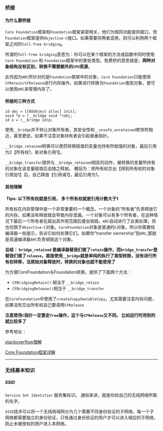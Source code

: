 ### 桥接

#### 为什么要桥接

​	`Core Foundation`框架和`Foundation`框架紧密相关，他们为相同功能提供接口，但`Foundation`框架提供`Objective-C`接口。如果需要将两者混用，则可以利用两个框架之间的`toll-free bridging`。

​	 所谓的`Toll-free bridging`意思为：你可以在某个框架的方法或函数中同时使用`Core Foundation` 和 `Foundation`框架中的某些类型。免费桥的意思就是，__两种对象结构没有区别，转换不需要额外的`CPU`资源__。

​	此外因为`ARC`所针对的是`Foundation`框架中的对象，`Core Foundation`只能使用`CFRetain/CFRelease`进行内存操作。如果进行转换为`Foundation`类型对象，便可以使用`ARC`来管理内存了。

#### 桥接的三种方式

```
id obj = [[NSObject alloc] init];
void *p = (__bridge void *)obj;
id o = (__bridge id)p;
```

使用`__bridge`并不转让对象所有者，其安全性和`__unsafe_unretained`修饰符相近，甚至更低，如果不注意对象持有者会引起悬垂指针。

`__bridge_retained`转换可以使药转换赋值的变量也持有所赋值的对象，最后引用为2【所有权1，新对象引用1】。

`__bridge_transfer`提供与`__bridge_retained`相反的动作，被转换的变量所持有的对象在该变量赋值后会随之释放。  概括为：把所有权交出【得到所有权的对象引用加1】后，自己释放【引用减1】，最后引用为1。

#### 其他理解

​	__Tips: 以下所有权就是引用， 多个所有权就是引用计数大于1__

​	所有权在内存管理中是一个非常重要的一个概念。一个对象的“所有者”负责释放它的内存。如果没有释放就会导致内存泄漏。一个对象可以有多个所有者，在这种情况下最后一个所有者在超出其作用范围后便会销毁。`ARC`自动进行了此类处理，但也仅限于`Objective-C`对象。`CoreFoundation`对象是普通的`C`对象，所以你需要给编译器一些提示，告诉它如何处理它们。如果你"transfer ownership"到`ARC`,那就是高速编译器`ARC`负责销毁这个对象。

__总结： `bridge_retained` 是编译器替我们做了`retain`操作，而`bridge_transfer`是替我们做了`release`，直接使用`__bridge`就是单纯的执行了类型转换，没有进行所有权转移，当原始对象释放时，转换的对象也就不能使用了__

为方便CoreFoundation与Foundation转换，提供了下面两个方法：

- `CFBridgingRetain()` 相当于 `__bridge_retain`
- `CFBridgingRelease()`相当于 `__bridge_transfer`



在`CoreFoundation`中使用了`create`/`copy`/`mutableCopy`，尤其需要注意内存问题，如果没有交出所有权自己要调用`CFRelease`

__注意使用`C`指针一定要走`free`操作，这个与`CFRelease`又不同。   比如运行时用到的就比较多了__

参考地址：

 [stackoverflow理解](https://stackoverflow.com/questions/9859639/ios-bridge-vs-bridge-transfer/9859683)

[Core Foundation框架详解](http://www.jianshu.com/p/5c98ac2dab58)



------

### 无线基本知识

##### SSID

`Service Set Identifier` 服务集标识。 通俗来讲，就是你给自己的无线网络所取的名字。

`SSID`技术可以将一个无线局域网分为几个需要不同身份验证的子网络，每一个子网络都需要独立的身份验证，只有通过身份验证的用户才可以进入相应的子网络，防止未被授权的用户进入本网络。